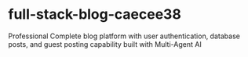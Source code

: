 # full-stack-blog-caecee38
Professional Complete blog platform with user authentication, database posts, and guest posting capability built with Multi-Agent AI
